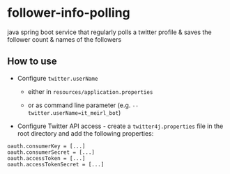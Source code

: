 # follower-info-polling
java spring boot service that regularly polls a twitter profile &amp; saves the follower count & names of the followers

## How to use

- Configure ```twitter.userName``` 

  - either in ```resources/application.properties``` 
  
  - or as command line parameter (e.g. ```--twitter.userName=it_meirl_bot```)

- Configure Twitter API access - create a ```twitter4j.properties``` file in the root directory and add the following properties:
```
oauth.consumerKey = [...]
oauth.consumerSecret = [...]
oauth.accessToken = [...]
oauth.accessTokenSecret = [...]
```
